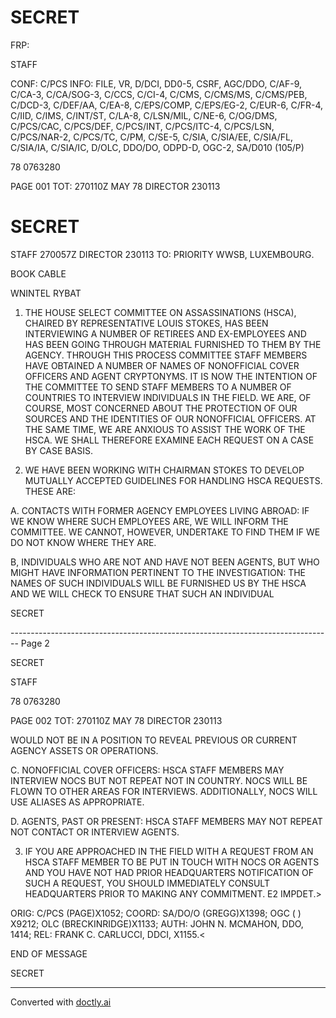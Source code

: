 # SECRET

FRP:

STAFF

CONF: C/PCS INFO: FILE, VR, D/DCI, DD0-5, CSRF, AGC/DDO, C/AF-9,
C/CA-3, C/CA/SOG-3, C/CCS, C/CI-4, C/CMS, C/CMS/MS, C/CMS/PEB, C/DCD-3,
C/DEF/AA, C/EA-8, C/EPS/COMP, C/EPS/EG-2, C/EUR-6, C/FR-4, C/IID, C/IMS,
C/INT/ST, C/LA-8, C/LSN/MIL, C/NE-6, C/OG/DMS, C/PCS/CAC, C/PCS/DEF,
C/PCS/INT, C/PCS/ITC-4, C/PCS/LSN, C/PCS/NAR-2, C/PCS/TC, C/PM, C/SE-5,
C/SIA, C/SIA/EE, C/SIA/FL, C/SIA/IA, C/SIA/IC, D/OLC, DDO/DO, ODPD-D,
OGC-2, SA/D010 (105/P)

78 0763280

PAGE 001
TOT: 270110Z MAY 78 DIRECTOR 230113

# SECRET
STAFF 270057Z DIRECTOR 230113
TO: PRIORITY WWSB, LUXEMBOURG.

BOOK CABLE

WNINTEL RYBAT

1. THE HOUSE SELECT COMMITTEE ON ASSASSINATIONS (HSCA),
   CHAIRED BY REPRESENTATIVE LOUIS STOKES, HAS BEEN INTERVIEWING
   A NUMBER OF RETIREES AND EX-EMPLOYEES AND HAS BEEN GOING
   THROUGH MATERIAL FURNISHED TO THEM BY THE AGENCY. THROUGH
   THIS PROCESS COMMITTEE STAFF MEMBERS HAVE OBTAINED A NUMBER
   OF NAMES OF NONOFFICIAL COVER OFFICERS AND AGENT CRYPTONYMS.
   IT IS NOW THE INTENTION OF THE COMMITTEE TO SEND STAFF
   MEMBERS TO A NUMBER OF COUNTRIES TO INTERVIEW INDIVIDUALS IN
   THE FIELD. WE ARE, OF COURSE, MOST CONCERNED ABOUT THE
   PROTECTION OF OUR SOURCES AND THE IDENTITIES OF OUR NONOFFICIAL
   OFFICERS. AT THE SAME TIME, WE ARE ANXIOUS TO ASSIST THE
   WORK OF THE HSCA. WE SHALL THEREFORE EXAMINE EACH REQUEST
   ON A CASE BY CASE BASIS.

2. WE HAVE BEEN WORKING WITH CHAIRMAN STOKES TO DEVELOP
   MUTUALLY ACCEPTED GUIDELINES FOR HANDLING HSCA REQUESTS. THESE
   ARE:

A. CONTACTS WITH FORMER AGENCY EMPLOYEES LIVING ABROAD:
IF WE KNOW WHERE SUCH EMPLOYEES ARE, WE WILL INFORM
THE COMMITTEE. WE CANNOT, HOWEVER, UNDERTAKE TO FIND THEM IF WE
DO NOT KNOW WHERE THEY ARE.

B, INDIVIDUALS WHO ARE NOT AND HAVE NOT BEEN AGENTS,
BUT WHO MIGHT HAVE INFORMATION PERTINENT TO THE
INVESTIGATION:
THE NAMES OF SUCH INDIVIDUALS WILL BE FURNISHED US
BY THE HSCA AND WE WILL CHECK TO ENSURE THAT SUCH AN INDIVIDUAL

SECRET


-------------------------------------------------------------------------------- Page 2

SECRET

STAFF

78 0763280

PAGE 002
TOT: 270110Z MAY 78 DIRECTOR 230113

WOULD NOT BE IN A POSITION TO REVEAL PREVIOUS OR CURRENT AGENCY ASSETS OR OPERATIONS.

C. NONOFFICIAL COVER OFFICERS:
HSCA STAFF MEMBERS MAY INTERVIEW NOCS BUT NOT REPEAT NOT IN COUNTRY. NOCS WILL BE FLOWN TO OTHER AREAS FOR INTERVIEWS. ADDITIONALLY, NOCS WILL USE ALIASES AS APPROPRIATE.

D. AGENTS, PAST OR PRESENT:
HSCA STAFF MEMBERS MAY NOT REPEAT NOT CONTACT OR INTERVIEW AGENTS.

3. IF YOU ARE APPROACHED IN THE FIELD WITH A REQUEST FROM AN HSCA STAFF MEMBER TO BE PUT IN TOUCH WITH NOCS OR AGENTS AND YOU HAVE NOT HAD PRIOR HEADQUARTERS NOTIFICATION OF SUCH A REQUEST, YOU SHOULD IMMEDIATELY CONSULT HEADQUARTERS PRIOR TO MAKING ANY COMMITMENT. E2 IMPDET.>

ORIG: C/PCS (PAGE)X1052; COORD: SA/DO/O (GREGG)X1398; OGC ( )
X9212; OLC (BRECKINRIDGE)X1133; AUTH: JOHN N. MCMAHON, DDO, 1414;
REL: FRANK C. CARLUCCI, DDCI, X1155.<

END OF MESSAGE

SECRET


---
Converted with [doctly.ai](https://doctly.ai)